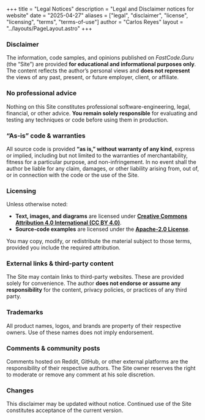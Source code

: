 +++
title       = "Legal Notices"
description = "Legal and Disclaimer notices for website"
date        = "2025-04-27"
aliases     = ["legal", "disclaimer", "license", "licensing", "terms", "terms-of-use"]
author      = "Carlos Reyes"
layout      = "../layouts/PageLayout.astro"
+++

### Disclaimer

The information, code samples, and opinions published on *FastCode.Guru* (the “Site”) are provided **for educational and informational purposes only**. The content reflects the author’s personal views and **does not represent** the views of any past, present, or future employer, client, or affiliate.

### No professional advice
Nothing on this Site constitutes professional software-engineering, legal, financial, or other advice. **You remain solely responsible** for evaluating and testing any techniques or code before using them in production.

### “As-is” code & warranties
All source code is provided **“as is,” without warranty of any kind**, express or implied, including but not limited to the warranties of merchantability, fitness for a particular purpose, and non-infringement. In no event shall the author be liable for any claim, damages, or other liability arising from, out of, or in connection with the code or the use of the Site.

### Licensing
Unless otherwise noted:
* **Text, images, and diagrams** are licensed under **[Creative Commons Attribution 4.0 International (CC BY 4.0)](https://creativecommons.org/licenses/by/4.0/)**.
* **Source-code examples** are licensed under the **[Apache-2.0 License](https://www.apache.org/licenses/LICENSE-2.0)**.

You may copy, modify, or redistribute the material subject to those terms, provided you include the required attribution.

### External links & third-party content
The Site may contain links to third-party websites. These are provided solely for convenience. The author **does not endorse or assume any responsibility** for the content, privacy policies, or practices of any third party.

### Trademarks
All product names, logos, and brands are property of their respective owners. Use of these names does not imply endorsement.

### Comments & community posts
Comments hosted on Reddit, GitHub, or other external platforms are the responsibility of their respective authors. The Site owner reserves the right to moderate or remove any comment at his sole discretion.

### Changes
This disclaimer may be updated without notice. Continued use of the Site constitutes acceptance of the current version.

